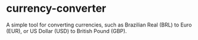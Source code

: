 # currency-converter
A simple tool for converting currencies, such as Brazilian Real (BRL) to Euro (EUR), or US Dollar (USD) to British Pound (GBP).
